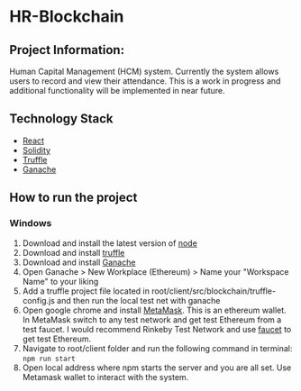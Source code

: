 # HR-Blockchain
## Project Information:

Human Capital Management (HCM) system. Currently the system allows users to record and view their attendance. This is a work in progress and additional functionality will be implemented in near future.

## Technology Stack
- [React](https://reactjs.org/)
- [Solidity](https://github.com/ethereum/solidity)
- [Truffle](https://trufflesuite.com/)
- [Ganache](https://trufflesuite.com/ganache/)

## How to run the project
### Windows
1. Download and install the latest version of [node](https://nodejs.org/en/download/)
2. Download and install [truffle](https://trufflesuite.com/)
3. Download and install [Ganache](https://trufflesuite.com/ganache/)
4. Open Ganache > New Workplace (Ethereum) > Name your "Workspace Name" to your liking
5. Add a truffle project file located in root/client/src/blockchain/truffle-config.js and then run the local test net with ganache
6. Open google chrome and install [MetaMask](https://chrome.google.com/webstore/detail/metamask/nkbihfbeogaeaoehlefnkodbefgpgknn?hl=en). This is an ethereum wallet. In MetaMask switch to any test network and get test Ethereum from a test faucet. I would recommend Rinkeby Test Network and use [faucet](https://faucet.rinkeby.io/) to get test Ethereum.
7. Navigate to root/client folder and run the following command in terminal:
`npm run start`
8. Open local address where npm starts the server and you are all set. Use Metamask wallet to interact with the system.
